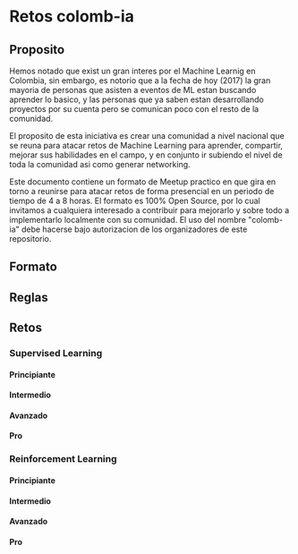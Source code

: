 # Retos colomb-ia
## Proposito
Hemos notado que exist un gran interes por el Machine Learnig en Colombia, sin embargo, es notorio que a la fecha de hoy (2017) la gran mayoria de personas que asisten a eventos de ML estan buscando aprender lo basico, y las personas que ya saben estan desarrollando proyectos por su cuenta pero se comunican poco con el resto de la comunidad.

El proposito de esta iniciativa es crear una comunidad a nivel nacional que se reuna para atacar retos de Machine Learning para aprender, compartir, mejorar sus habilidades en el campo, y en conjunto ir subiendo el nivel de toda la comunidad asi como generar networking.

Este documento contiene un formato de Meetup practico en que gira en torno a reunirse para atacar retos de forma presencial en un periodo de tiempo de 4 a 8 horas. El formato es 100% Open Source, por lo cual invitamos a cualquiera interesado a contribuir para mejorarlo y sobre todo a implementarlo localmente con su comunidad. El uso del nombre "colomb-ia" debe hacerse bajo autorizacion de los organizadores de este repositorio.
## Formato

## Reglas

## Retos

### Supervised Learning
#### Principiante
#### Intermedio
#### Avanzado
#### Pro

### Reinforcement Learning
#### Principiante
#### Intermedio
#### Avanzado
#### Pro
